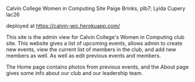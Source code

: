 Calvin College Women in Computing Site
Paige Brinks, plb7; Lyida Cupery lac26

deployed at https://calvin-wic.herokuapp.com/

This site is the admin view for Calvin College's Women in Computing club site. 
This website gives a list of upcoming events, allows admin to create new events,
view the current list of members in the club, and add new members as well. As well
as edit previous events and members.

The Home page contains photos from previous events, and the About page gives some info 
about our club and our leadership team.



